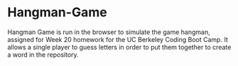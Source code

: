 # Hangman-Game

<p>Hangman Game is run in the browser to simulate the game hangman, assigned for Week 20 homework for the UC Berkeley Coding Boot Camp. It allows a single player to guess letters in order to put them together to create a word in the repository.</p>